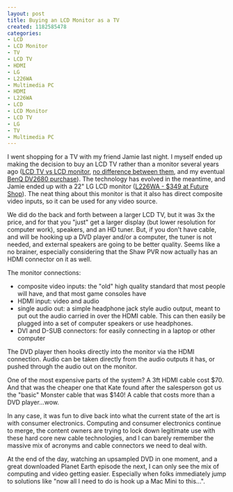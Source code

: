 ```yaml
--- 
layout: post
title: Buying an LCD Monitor as a TV
created: 1182585478
categories: 
- LCD
- LCD Monitor
- TV
- LCD TV
- HDMI
- LG
- L226WA
- Multimedia PC
- HDMI
- L226WA
- LCD
- LCD Monitor
- LCD TV
- LG
- TV
- Multimedia PC
---
```

<p>
	I went shopping for a TV with my friend Jamie last night. I myself ended up making the decision to buy an LCD TV rather than a monitor several years ago (<a href="/node/1416">LCD TV vs LCD monitor</a>, <a href="/node/1430">no difference between them</a>, and my eventual <a href="/node/1437">BenQ DV2680 purchase</a>). The technology has evolved in the meantime, and Jamie ended up with a 22&quot; LG LCD monitor (<a href="http://www.futureshop.ca/catalog/proddetail.asp?logon=&amp;langid=EN&amp;MSCSProfile=3C79F0C7EA3162B25DCF0857B6387C8EC71A1439AF7916FD2B71AF723A0B8A15D9B3CAE545736561B7A1EC3220D7AE65E357C93815D675B0120B63A3218A53B7D6FB3CE68738F8B898766A89B6A3CE8A9FB7A6423C962020C267F48336E628E21BB2FBD464AB1E6FC801C4CBB17A6FAA14917397B44D83DF6D30006EEB7FA96BFB305D2CA759121E1BA99E4E6DD51318C68C8AE9C7D27A8412AB11FF0EA1B81FDE96C1EBAD245D28DEDE5CAA8E254ECDA84FA26D56B057E39F669E7B6E86919C11F7C96BAA30478C&amp;sku_id=0665000FS10084266&amp;catid=">L226WA - $349 at Future Shop</a>). The neat thing about this monitor is that it also has direct composite video inputs, so it can be used for any video source.</p>
<p>
	We did do the back and forth between a larger LCD TV, but it was 3x the price, and for that you &quot;just&quot; get a larger display (but lower resolution for computer work), speakers, and an HD tuner. But, if you don&#39;t have cable, and will be hooking up a DVD player and/or a computer, the tuner is not needed, and external speakers are going to be better quality. Seems like a no brainer, especially considering that the Shaw PVR now actually has an HDMI connector on it as well.</p>
<p>
	The monitor connections:</p>
<ul>
	<li>
		composite video inputs: the &quot;old&quot; high quality standard that most people will have, and that most game consoles have</li>
	<li>
		HDMI input: video and audio</li>
	<li>
		single audio out: a simple headphone jack style audio output, meant to put out the audio carried in over the HDMI cable. This can then easily be plugged into a set of computer speakers or use headphones.</li>
	<li>
		DVI and D-SUB connectors: for easily connecting in a laptop or other computer</li>
</ul>
<p>
	The DVD player then hooks directly into the monitor via the HDMI connection. Audio can be taken directly from the audio outputs it has, or pushed through the audio out on the monitor.</p>
<p>
	One of the most expensive parts of the system? A 3ft HDMI cable cost $70. And that was the cheaper one that Kate found after the salesperson got us the &quot;basic&quot; Monster cable that was $140! A cable that costs more than a DVD player...wow.</p>
<p>
	In any case, it was fun to dive back into what the current state of the art is with consumer electronics. Computing and consumer electronics continue to merge, the content owners are trying to lock down legitimate use with these hard core new cable technologies, and I can barely remember the massive mix of acronyms and cable connectors we need to deal with.</p>
<p>
	At the end of the day, watching an upsampled DVD in one moment, and a great downloaded Planet Earth episode the next, I can only see the mix of computing and video getting easier. Especially when folks immediately jump to solutions like &quot;now all I need to do is hook up a Mac Mini to this...&quot;.</p>
